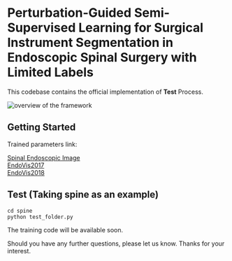# Perturbation-Guided Semi-Supervised Learning for Surgical Instrument Segmentation in Endoscopic Spinal Surgery with Limited Labels

This codebase contains the official implementation of **Test** Process.

![overview of the framework](https://github.com/chenvvenxin/Perturbation-Guided-Semi-Supervised-Learning-for-Surgical-Instrument-Segmentation/blob/main/docs/2.png)

## Getting Started

Trained parameters link:  

[Spinal Endoscopic Image](https://drive.google.com/file/d/1eIWbX5Dw2LeBJ5JSJijF_WF58ZPHT7vV/view?usp=sharing)  
[EndoVis2017](https://drive.google.com/file/d/1vfeKWUpx01ER_X40_HgbkPbpG1EoXvWF/view?usp=sharing)  
[EndoVis2018](https://drive.google.com/file/d/1q3hFvj-m0L_et5218qKe-cyRBUMoRPRI/view?usp=sharing)  

## Test (Taking spine as an example)
```console
cd spine
python test_folder.py
```
The training code will be available soon.  

Should you have any further questions, please let us know. Thanks for your interest.
